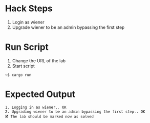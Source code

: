 # Hack Steps

1. Login as wiener
2. Upgrade wiener to be an admin bypassing the first step

# Run Script

1. Change the URL of the lab
2. Start script

```
~$ cargo run
```

# Expected Output

```
1. Logging in as wiener.. OK
2. Upgrading wiener to be an admin bypassing the first step.. OK
🗹 The lab should be marked now as solved
```
